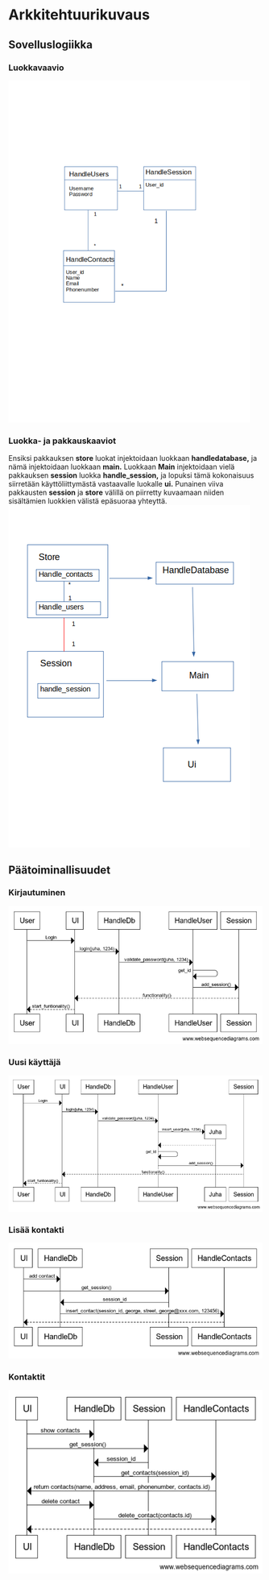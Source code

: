 # Arkkitehtuurikuvaus
## Sovelluslogiikka
### Luokkavaavio
![luokat](https://github.com/vaisajuh/ot-harjoitustyo/blob/master/dokumentaatio/kuvat/luokat1.png)
### Luokka- ja pakkauskaaviot
Ensiksi pakkauksen <strong>store</strong> luokat injektoidaan luokkaan <strong>handledatabase,</strong> ja nämä injektoidaan luokkaan <strong>main.</strong> Luokkaan <strong>Main</strong> injektoidaan vielä pakkauksen <strong>session</strong> luokka <strong>handle_session,</strong>
 ja lopuksi tämä kokonaisuus siirretään käyttöliittymästä vastaavalle luokalle <strong>ui.</strong> Punainen viiva pakkausten <strong>session</strong>
 ja <strong>store</strong> välillä on piirretty kuvaamaan niiden sisältämien luokkien välistä epäsuoraa yhteyttä.<br>
![pakkaus](https://github.com/vaisajuh/ot-harjoitustyo/blob/master/dokumentaatio/kuvat/pakkaus.png)
## Päätoiminallisuudet
### Kirjautuminen
![kirjautuminen](https://github.com/vaisajuh/ot-harjoitustyo/blob/master/dokumentaatio/kuvat/kirjautuminen.png)
### Uusi käyttäjä
![uusi](https://github.com/vaisajuh/ot-harjoitustyo/blob/master/dokumentaatio/kuvat/uusi_kayttaja.png)
### Lisää kontakti
![lisaa](https://github.com/vaisajuh/ot-harjoitustyo/blob/master/dokumentaatio/kuvat/lisaa_yhteystieto.png)
### Kontaktit
![kontaktit](https://github.com/vaisajuh/ot-harjoitustyo/blob/master/dokumentaatio/kuvat/kontaktit.png)
